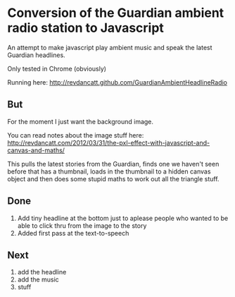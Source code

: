 Conversion of the Guardian ambient radio station to Javascript
==============================================================

An attempt to make javascript play ambient music and speak the latest Guardian headlines.

Only tested in Chrome (obviously)

Running here: http://revdancatt.github.com/GuardianAmbientHeadlineRadio

But
---

For the moment I just want the background image.

You can read notes about the image stuff here: http://revdancatt.com/2012/03/31/the-pxl-effect-with-javascript-and-canvas-and-maths/

This pulls the latest stories from the Guardian, finds one we haven't seen before that has a thumbnail, loads in the thumbnail to a hidden canvas object and then does some stupid maths to work out all the triangle stuff.

Done
----

1. Add tiny headline at the bottom just to aplease people who wanted to be able to click thru from the image to the story
2. Added first pass at the text-to-speech

Next
----

1. add the headline
2. add the music
3. stuff
